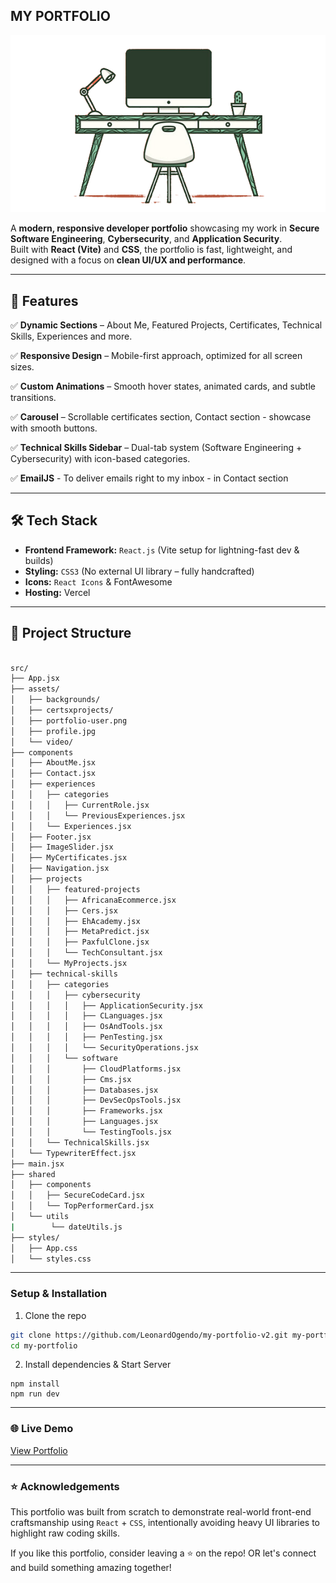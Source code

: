 

##  MY PORTFOLIO

![Portfolio Preview](./src/assets/portfolio-user.png)  

A **modern, responsive developer portfolio** showcasing my work in **Secure Software Engineering**, **Cybersecurity**, and **Application Security**.  
Built with **React (Vite)** and **CSS**, the portfolio is fast, lightweight, and designed with a focus on **clean UI/UX and performance**.

---

## 🌟 Features  
✅ **Dynamic Sections** – About Me, Featured Projects, Certificates, Technical Skills, Experiences and more. 

✅ **Responsive Design** – Mobile-first approach, optimized for all screen sizes.  
 
✅ **Custom Animations** – Smooth hover states, animated cards, and subtle transitions. 

✅ **Carousel** – Scrollable certificates section, Contact section -  showcase with smooth buttons.

✅ **Technical Skills Sidebar** – Dual-tab system (Software Engineering + Cybersecurity) with icon-based categories.

✅ **EmailJS** - To deliver emails right to my inbox - in Contact section

---

## 🛠️ Tech Stack  

- **Frontend Framework:** `React.js` (Vite setup for lightning-fast dev & builds)  
- **Styling:** `CSS3` (No external UI library – fully handcrafted)  
- **Icons:** `React Icons` & FontAwesome 
- **Hosting:** Vercel 

---

## 📂 Project Structure  

```bash

src/
├── App.jsx
├── assets/
│   ├── backgrounds/
│   ├── certsxprojects/
│   ├── portfolio-user.png
│   ├── profile.jpg
│   └── video/
├── components
│   ├── AboutMe.jsx
│   ├── Contact.jsx
│   ├── experiences
│   │   ├── categories
│   │   │   ├── CurrentRole.jsx
│   │   │   └── PreviousExperiences.jsx
│   │   └── Experiences.jsx
│   ├── Footer.jsx
│   ├── ImageSlider.jsx
│   ├── MyCertificates.jsx
│   ├── Navigation.jsx
│   ├── projects
│   │   ├── featured-projects
│   │   │   ├── AfricanaEcommerce.jsx
│   │   │   ├── Cers.jsx
│   │   │   ├── EhAcademy.jsx
│   │   │   ├── MetaPredict.jsx
│   │   │   ├── PaxfulClone.jsx
│   │   │   └── TechConsultant.jsx
│   │   └── MyProjects.jsx
│   ├── technical-skills
│   │   ├── categories
│   │   │   ├── cybersecurity
│   │   │   │   ├── ApplicationSecurity.jsx
│   │   │   │   ├── CLanguages.jsx
│   │   │   │   ├── OsAndTools.jsx
│   │   │   │   ├── PenTesting.jsx
│   │   │   │   └── SecurityOperations.jsx
│   │   │   └── software
│   │   │       ├── CloudPlatforms.jsx
│   │   │       ├── Cms.jsx
│   │   │       ├── Databases.jsx
│   │   │       ├── DevSecOpsTools.jsx
│   │   │       ├── Frameworks.jsx
│   │   │       ├── Languages.jsx
│   │   │       └── TestingTools.jsx
│   │   └── TechnicalSkills.jsx
│   └── TypewriterEffect.jsx
├── main.jsx
├── shared
│   ├── components
│   │   ├── SecureCodeCard.jsx
│   │   └── TopPerformerCard.jsx
│   └── utils
|        └── dateUtils.js
├── styles/
│   ├── App.css
│   └── styles.css
```

---

### Setup & Installation

1. Clone the repo

```bash
git clone https://github.com/LeonardOgendo/my-portfolio-v2.git my-portfolio
cd my-portfolio
```

2. Install dependencies & Start Server

```
npm install
npm run dev
```

---


### 🌐 Live Demo

[View Portfolio](https://leonard-ogendo-portfolio.vercel.app/)

---

### ⭐ Acknowledgements
This portfolio was built from scratch to demonstrate real-world front-end craftsmanship using `React` + `CSS`, intentionally avoiding heavy UI libraries to highlight raw coding skills.  

If you like this portfolio, consider leaving a ⭐ on the repo! OR let's connect and build something amazing together!
